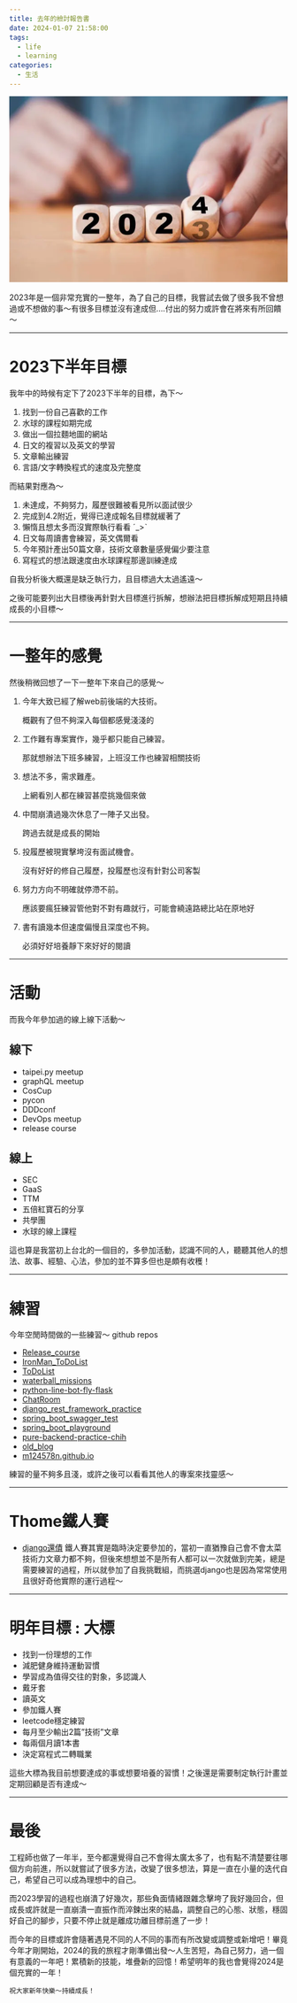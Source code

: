 ```yaml
---
title: 去年的檢討報告書
date: 2024-01-07 21:58:00
tags: 
  - life
  - learning
categories:
  - 生活
---
```


![](images/2024-01-07去年的檢討報告書/0_aruDvv2A-l3RmziV.webp)

2023年是一個非常充實的一整年，為了自己的目標，我嘗試去做了很多我不曾想過或不想做的事～有很多目標並沒有達成但….付出的努力或許會在將來有所回饋～

---

# 2023下半年目標
我年中的時候有定下了2023下半年的目標，為下～

1. 找到一份自己喜歡的工作
2. 水球的課程如期完成
3. 做出一個拉麵地圖的網站
4. 日文的複習以及英文的學習
5. 文章輸出練習
6. 言語/文字轉換程式的速度及完整度

而結果對應為～

1. 未達成，不夠努力，履歷很難被看見所以面試很少
2. 完成到4.2附近，覺得已達成報名目標就緩著了
3. 懶惰且想太多而沒實際執行看看 ˊ_>ˋ
4. 日文每周讀書會練習，英文偶爾看
5. 今年預計產出50篇文章，技術文章數量感覺偏少要注意
6. 寫程式的想法跟速度由水球課程那邊訓練達成

自我分析後大概還是缺乏執行力，且目標過大太過遙遠～

之後可能要列出大目標後再針對大目標進行拆解，想辦法把目標拆解成短期且持續成長的小目標～

---

# 一整年的感覺
然後稍微回想了一下一整年下來自己的感覺～

1. 今年大致已經了解web前後端的大技術。

    概觀有了但不夠深入每個都感覺淺淺的
2. 工作難有專案實作，幾乎都只能自己練習。

    那就想辦法下班多練習，上班沒工作也練習相關技術
3. 想法不多，需求難產。

    上網看別人都在練習甚麼挑幾個來做
4. 中間崩潰過幾次休息了一陣子又出發。

    跨過去就是成長的開始
5. 投履歷被現實擊垮沒有面試機會。

    沒有好好的修自己履歷，投履歷也沒有針對公司客製
6. 努力方向不明確就停滯不前。

    應該要瘋狂練習管他對不對有趣就行，可能會繞遠路總比站在原地好
7. 書有讀幾本但速度偏慢且深度也不夠。

    必須好好培養靜下來好好的閱讀

--- 
# 活動

而我今年參加過的線上線下活動～

## 線下

+ taipei.py meetup
+ graphQL meetup
+ CosCup
+ pycon
+ DDDconf
+ DevOps meetup
+ release course

## 線上

+ SEC
+ GaaS
+ TTM
+ 五倍紅寶石的分享
+ 共學團
+ 水球的線上課程

這也算是我當初上台北的一個目的，多參加活動，認識不同的人，聽聽其他人的想法、故事、經驗、心法，參加的並不算多但也是頗有收穫！

---
# 練習

今年空閒時間做的一些練習～
github repos

+ [Release_course](https://github.com/m124578n/Release_course)
+ [IronMan_ToDoList](https://github.com/m124578n/IronMan_ToDoList)
+ [ToDoList](https://github.com/m124578n/ToDoList)
+ [waterball_missions](https://github.com/m124578n/waterball_missions)
+ [python-line-bot-fly-flask](https://github.com/m124578n/python-line-bot-fly-flask)
+ [ChatRoom](https://github.com/m124578n/ChatRoom)
+ [django_rest_framework_practice](https://github.com/m124578n/django_rest_framework_practice)
+ [spring_boot_swagger_test](https://github.com/m124578n/spring_boot_swagger_test)
+ [spring_boot_playground](https://github.com/m124578n/spring_boot_playground)
+ [pure-backend-practice-chih](https://github.com/m124578n/pure-backend-practice-chih)
+ [old_blog](https://github.com/m124578n/old_blog)
+ [m124578n.github.io](https://github.com/m124578n/m124578n.github.io)

練習的量不夠多且淺，或許之後可以看看其他人的專案來找靈感～

---

# Thome鐵人賽

+ [django還債](https://ithelp.ithome.com.tw/users/20162905/ironman/6646)
鐵人賽其實是臨時決定要參加的，當初一直猶豫自己會不會太菜技術力文章力都不夠，但後來想想並不是所有人都可以一次就做到完美，總是需要練習的過程，所以就參加了自我挑戰組，而挑選django也是因為常常使用且很好奇他實際的運行過程～

---

# 明年目標 : 大標

+ 找到一份理想的工作
+ 減肥健身維持運動習慣
+ 學習成為值得交往的對象，多認識人
+ 戴牙套
+ 讀英文
+ 參加鐵人賽
+ leetcode穩定練習
+ 每月至少輸出2篇”技術”文章
+ 每兩個月讀1本書
+ 決定寫程式二轉職業

這些大標為我目前想要達成的事或想要培養的習慣！之後還是需要制定執行計畫並定期回顧是否有達成～

---

# 最後
工程師也做了一年半，至今都還覺得自己不會得太廣太多了，也有點不清楚要往哪個方向前進，所以就嘗試了很多方法，改變了很多想法，算是一直在小量的迭代自己，希望自己可以成為理想中的自己。

而2023學習的過程也崩潰了好幾次，那些負面情緒跟雜念擊垮了我好幾回合，但成長或許就是一直崩潰一直振作而淬鍊出來的結晶，調整自己的心態、狀態，穩固好自己的腳步，只要不停止就是離成功離目標前進了一步！

而今年的目標或許會隨著遇見不同的人不同的事而有所改變或調整或新增吧！畢竟今年才剛開始，2024的我的旅程才剛準備出發～人生苦短，為自己努力，過一個有意義的一年吧！累積新的技能，堆疊新的回憶！希望明年的我也會覺得2024是個充實的一年！

`祝大家新年快樂～持續成長！`
